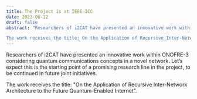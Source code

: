 ```yaml
---
title: The Project is at IEEE ICC
date: 2023-06-12
draft: false
abstract: "Researchers of i2CAT have presented an innovative work within ONOFRE-3 considering quantum communications concepts in a novel network. Let’s expect this is the starting point of a promising research line in the project, to be continued in future joint initiatives.

The work receives the title: On the Application of Recursive Inter-Network Architecture to the Future Quantum-Enabled Internet."
---
```


Researchers of i2CAT have presented an innovative work within ONOFRE-3 considering quantum communications concepts in a novel network. Let’s expect this is the starting point of a promising research line in the project, to be continued in future joint initiatives.

The work receives the title: "On the Application of Recursive Inter-Network Architecture to the Future Quantum-Enabled Internet”.

<!--more-->